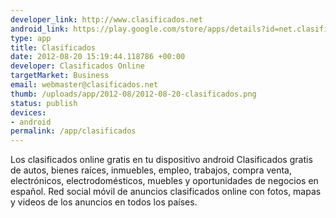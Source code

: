 ```yaml
--- 
developer_link: http://www.clasificados.net
android_link: https://play.google.com/store/apps/details?id=net.clasificadosnet.android
type: app
title: Clasificados
date: 2012-08-20 15:19:44.118786 +00:00
developer: Clasificados Online
targetMarket: Business
email: webmaster@clasificados.net
thumb: /uploads/app/2012-08/2012-08-20-clasificados.png
status: publish
devices: 
- android
permalink: /app/clasificados
---
```


Los clasificados online gratis en tu dispositivo android
Clasificados gratis de autos, bienes raíces, inmuebles, empleo, trabajos, compra venta, electrónicos, electrodomésticos, muebles y oportunidades de negocios en español. Red social móvil de anuncios clasificados online con fotos, mapas y videos de los anuncios en todos los países.
